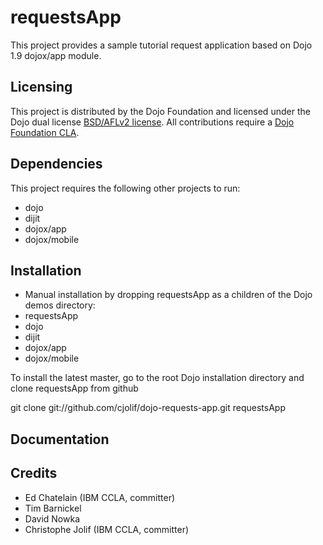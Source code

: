 # requestsApp

This project provides a sample tutorial request application based on Dojo 1.9 dojox/app module.

## Licensing

This project is distributed by the Dojo Foundation and licensed under the Dojo dual license [BSD/AFLv2 license](http://dojotoolkit.org/license).
All contributions require a [Dojo Foundation CLA](http://dojofoundation.org/about/claForm).

## Dependencies

This project requires the following other projects to run:
 * dojo
 * dijit
 * dojox/app
 * dojox/mobile

## Installation

* Manual installation by dropping requestsApp as a children of the Dojo demos directory:
 * requestsApp
 * dojo
 * dijit
 * dojox/app
 * dojox/mobile

 To install the latest master, go to the root Dojo installation directory and clone requestsApp from github

 git clone git://github.com/cjolif/dojo-requests-app.git requestsApp

## Documentation

## Credits

* Ed Chatelain (IBM CCLA, committer)
* Tim Barnickel
* David Nowka
* Christophe Jolif (IBM CCLA, committer)
